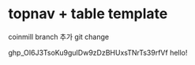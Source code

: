 # topnav + table template

coinmill branch 추가
git change

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
hello!